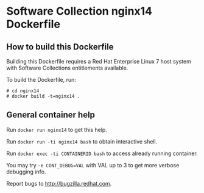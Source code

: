 Software Collection nginx14 Dockerfile
======================================

How to build this Dockerfile
----------------------------

Building this Dockerfile requires a Red Hat Enterprise Linux 7 host
system with Software Collections entitlements available.

To build the Dockerfile, run:

```
# cd nginx14
# docker build -t=nginx14 .
```

General container help
----------------------

Run `docker run nginx14` to get this help.

Run `docker run -ti nginx14 bash` to obtain interactive shell.

Run `docker exec -ti CONTAINERID bash` to access already running container.

You may try `-e CONT_DEBUG=VAL` with VAL up to 3 to get more verbose debugging
info.


Report bugs to <http://bugzilla.redhat.com>.





